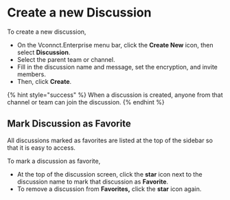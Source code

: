 # Create a new Discussion

To create a new discussion,

* On the Vconnct.Enterprise menu bar, click the **Create New** icon, then select **Discussion**.
* Select the parent team or channel.
* Fill in the discussion name and message, set the encryption, and invite members.
* Then, click **Create**.

{% hint style="success" %}
When a discussion is created, anyone from that channel or team can join the discussion.
{% endhint %}

## **Mark Discussion as Favorite**

All discussions marked as favorites are listed at the top of the sidebar so that it is easy to access.

To mark a discussion as favorite,

* At the top of the discussion screen, click the **star** icon next to the discussion name to mark that discussion as **Favorite**.
* To remove a discussion from **Favorites,** click the **star** icon again.
